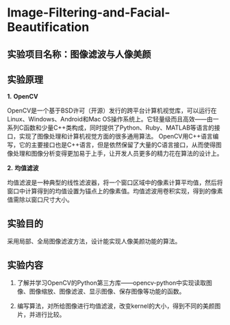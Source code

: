 # Image-Filtering-and-Facial-Beautification
##  实验项目名称：图像滤波与人像美颜

##  实验原理

**1.**   **OpenCV**

OpenCV是一个基于BSD许可（开源）发行的跨平台计算机视觉库，可以运行在Linux、Windows、Android和Mac OS操作系统上。它轻量级而且高效——由一系列C函数和少量C++类构成，同时提供了Python、Ruby、MATLAB等语言的接口，实现了图像处理和计算机视觉方面的很多通用算法。 OpenCV用C++语言编写，它的主要接口也是C++语言，但是依然保留了大量的C语言接口，从而使得图像处理和图像分析变得更加易于上手，让开发人员更多的精力花在算法的设计上。

**2.**   **均值滤波**

均值滤波是一种典型的线性滤波器，将一个窗口区域中的像素计算平均值，然后将窗口中计算得到的均值设置为锚点上的像素值。均值滤波用卷积实现，得到的像素值需除以窗口尺寸大小。

##  实验目的

采用局部、全局图像滤波方法，设计能实现人像美颜功能的算法。

##  实验内容

1. 了解并学习OpenCV的Python第三方库——opencv-python中实现读取图像、图像缩放、图像滤波、显示图像、保存图像等功能的函数。

2. 编写算法，对所给图像进行均值滤波，改变kernel的大小，得到不同的美颜图片，并进行比较。
